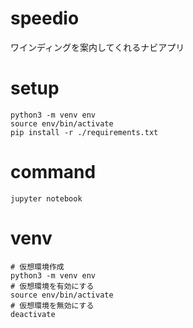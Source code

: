 # speedio
ワインディングを案内してくれるナビアプリ

# setup
```
python3 -m venv env
source env/bin/activate
pip install -r ./requirements.txt
```

# command
```
jupyter notebook
```

# venv
```
# 仮想環境作成
python3 -m venv env
# 仮想環境を有効にする
source env/bin/activate
# 仮想環境を無効にする
deactivate
```